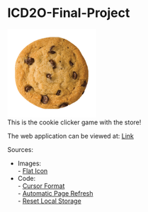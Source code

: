 # ICD2O-Final-Project

<img id="cookie-gif" src="./images/cookie.gif" alt="Cookie gif" width="200px"/><br/>
This is the cookie clicker game with the store!<br/>

The web application can be viewed at: [Link](https://mths-icd2o-1-2024.github.io/ICD2O-Final-Project-ain.jeong/) 

Sources:<br/>
+ Images:<br/>- [Flat Icon](https://www.flaticon.com/)
+ Code:<br/>- [Cursor Format](https://developer.mozilla.org/en-US/docs/Web/CSS/cursor)<br/>- [Automatic Page Refresh](https://www.freecodecamp.org/news/javascript-refresh-page-how-to-reload-a-page-in-js/)<br/>- [Reset Local Storage](https://developer.mozilla.org/en-US/docs/Web/API/Storage/clear)